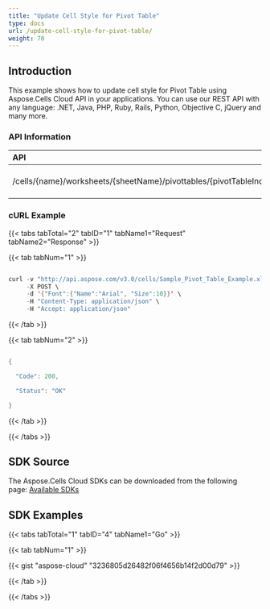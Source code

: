 ```yaml
---
title: "Update Cell Style for Pivot Table"
type: docs
url: /update-cell-style-for-pivot-table/
weight: 70
---
```


## **Introduction**
This example shows how to update cell style for Pivot Table using Aspose.Cells Cloud API in your applications. You can use our REST API with any language: .NET, Java, PHP, Ruby, Rails, Python, Objective C, jQuery and many more.
### **API Information**

|**API**|**Type**|**Description**|**Resource Link**|
| :- | :- | :- | :- |
|/cells/{name}/worksheets/{sheetName}/pivottables/{pivotTableIndex}/Format|POST|Updates cell style in pivot table|[PostPivotTableCellStyle](https://apireference.aspose.cloud/cells/#/PivotTables/PostPivotTableCellStyle)|
### **cURL Example**
{{< tabs tabTotal="2" tabID="1" tabName1="Request" tabName2="Response" >}}

{{< tab tabNum="1" >}}

```java

curl -v "http://api.aspose.com/v3.0/cells/Sample_Pivot_Table_Example.xls/worksheets/Sheet2/pivottables/0/Format?column=1&row=1&appSID=xxxx&signature=xxxx" \
     -X POST \
     -d '{"Font":{"Name":"Arial", "Size":10}}' \
     -H "Content-Type: application/json" \
     -H "Accept: application/json"

```

{{< /tab >}}

{{< tab tabNum="2" >}}

```java

{

  "Code": 200,

  "Status": "OK"

}

```

{{< /tab >}}

{{< /tabs >}}
## **SDK Source**
The Aspose.Cells Cloud SDKs can be downloaded from the following page: [Available SDKs](/available-sdks/)
## **SDK Examples**
{{< tabs tabTotal="1" tabID="4" tabName1="Go" >}}

{{< tab tabNum="1" >}}

{{< gist "aspose-cloud" "3236805d26482f06f4656b14f2d00d79" >}}

{{< /tab >}}

{{< /tabs >}}




